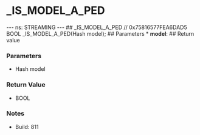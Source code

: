 # _IS_MODEL_A_PED

--- ns: STREAMING --- ## _IS_MODEL_A_PED  // 0x75816577FEA6DAD5 BOOL _IS_MODEL_A_PED(Hash model);   ## Parameters * **model**:  ## Return value

### Parameters
* Hash model

### Return Value
* BOOL

### Notes
* Build: 811

